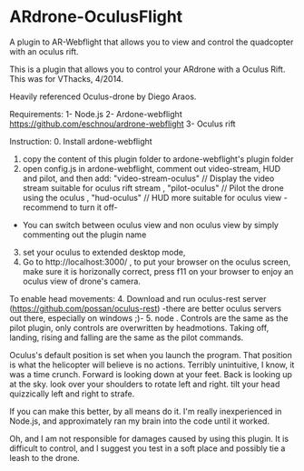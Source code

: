 ARdrone-OculusFlight
====================

A plugin to AR-Webflight that allows you to view and control the quadcopter with an oculus rift.

This is a plugin that allows you to control your ARdrone with a Oculus Rift. This was for VThacks, 4/2014.

Heavily referenced Oculus-drone by Diego Araos.

Requirements:
1- Node.js 
2- Ardone-webflight https://github.com/eschnou/ardrone-webflight
3- Oculus rift 

Instruction:
0. Install ardone-webflight 
1. copy the content of this plugin folder to ardone-webflight's plugin folder
2. open config.js in ardone-webflight, 
comment out video-stream, HUD and pilot, and then add:
"video-stream-oculus" // Display the video stream suitable for oculus rift stream
, "pilot-oculus"  // Pilot the drone using the oculus
, "hud-oculus" // HUD more suitable for oculus view - recommend to turn it off- 
* You can switch between oculus view and non oculus view by simply commenting out the plugin name 

3. set your oculus to extended desktop mode, 
4. Go to http://localhost:3000/ , to put your browser on the oculus screen, make sure it is horizonally correct, press f11 on your browser to enjoy an oculus view of drone's camera. 
 

To enable head movements: 
4. Download and run oculus-rest server (https://github.com/possan/oculus-rest) -there are better oculus servers out there, especially on windows ;)-
5. node .
Controls are the same as the pilot plugin, only controls are overwritten by headmotions. 
Taking off, landing, rising and falling are the same as the pilot commands.

Oculus's default position is set when you launch the program. That position is what the helicopter will believe is no actions.
 Terribly unintuitive, I know, it was a time crunch.
Forward is looking down at your feet. Back is looking up at the sky.
look over your shoulders to rotate left and right.
tilt your head quizzically left and right to strafe.

If you can make this better, by all means do it. I'm really inexperienced in Node.js, and approximately ran my brain into the code until it worked.

Oh, and I am not responsible for damages caused by using this plugin. It is difficult to control, and I suggest you test in a soft place and possibly tie a leash to the drone.
